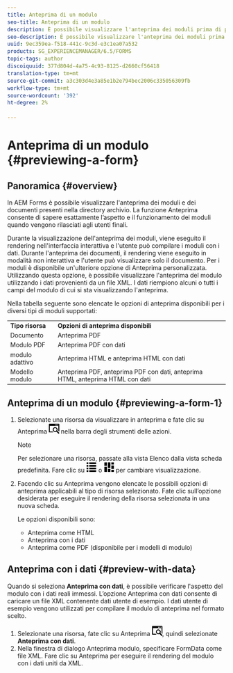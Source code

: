 ```yaml
---
title: Anteprima di un modulo
seo-title: Anteprima di un modulo
description: È possibile visualizzare l'anteprima dei moduli prima di pubblicarli o attivarli per assicurarsi che soddisfino le aspettative. Le opzioni di anteprima possono variare a seconda dei tipi di modulo supportati.
seo-description: È possibile visualizzare l'anteprima dei moduli prima di pubblicarli o attivarli per assicurarsi che soddisfino le aspettative. Le opzioni di anteprima possono variare a seconda dei tipi di modulo supportati.
uuid: 9ec359ea-f518-441c-9c3d-e3c1ea07a532
products: SG_EXPERIENCEMANAGER/6.5/FORMS
topic-tags: author
discoiquuid: 377d804d-4a75-4c93-8125-d2660cf56418
translation-type: tm+mt
source-git-commit: a3c303d4e3a85e1b2e794bec2006c335056309fb
workflow-type: tm+mt
source-wordcount: '392'
ht-degree: 2%

---
```



# Anteprima di un modulo {#previewing-a-form}

## Panoramica {#overview}

In  AEM Forms è possibile visualizzare l&#39;anteprima dei moduli e dei documenti presenti nella directory archivio. La funzione Anteprima consente di sapere esattamente l’aspetto e il funzionamento dei moduli quando vengono rilasciati agli utenti finali.

Durante la visualizzazione dell&#39;anteprima dei moduli, viene eseguito il rendering nell&#39;interfaccia interattiva e l&#39;utente può compilare i moduli con i dati. Durante l&#39;anteprima dei documenti, il rendering viene eseguito in modalità non interattiva e l&#39;utente può visualizzare solo il documento. Per i moduli è disponibile un&#39;ulteriore opzione di Anteprima personalizzata. Utilizzando questa opzione, è possibile visualizzare l&#39;anteprima del modulo utilizzando i dati provenienti da un file XML. I dati riempiono alcuni o tutti i campi del modulo di cui si sta visualizzando l&#39;anteprima.

Nella tabella seguente sono elencate le opzioni di anteprima disponibili per i diversi tipi di moduli supportati:

<table>
 <tbody>
  <tr>
   <td><strong>Tipo risorsa</strong><br /> </td>
   <td><strong>Opzioni di anteprima disponibili</strong><br /> </td>
  </tr>
  <tr>
   <td>Documento</td>
   <td>Anteprima PDF</td>
  </tr>
  <tr>
   <td>Modulo PDF</td>
   <td>Anteprima PDF con dati<br /> </td>
  </tr>
  <tr>
   <td>modulo adattivo</td>
   <td>Anteprima HTML e anteprima HTML con dati</td>
  </tr>
  <tr>
   <td>Modello modulo</td>
   <td>Anteprima PDF, anteprima PDF con dati, anteprima HTML, anteprima HTML con dati<br /> </td>
  </tr>
 </tbody>
</table>

## Anteprima di un modulo {#previewing-a-form-1}

1. Selezionate una risorsa da visualizzare in anteprima e fate clic su Anteprima ![aem6forms_preview](assets/aem6forms_preview.png) nella barra degli strumenti delle azioni.

   >[!NOTE]
   >
   >Per selezionare una risorsa, passate alla vista Elenco dalla vista scheda predefinita. Fare clic su ![aem6forms_viewlist](assets/aem6forms_viewlist.png) o ![aem6forms_viewcard](assets/aem6forms_viewcard.png) per cambiare visualizzazione.

1. Facendo clic su Anteprima vengono elencate le possibili opzioni di anteprima applicabili al tipo di risorsa selezionato. Fate clic sull’opzione desiderata per eseguire il rendering della risorsa selezionata in una nuova scheda.

   Le opzioni disponibili sono:

   * Anteprima come HTML
   * Anteprima con i dati
   * Anteprima come PDF (disponibile per i modelli di modulo)

## Anteprima con i dati {#preview-with-data}

Quando si seleziona **Anteprima con dati**, è possibile verificare l&#39;aspetto del modulo con i dati reali immessi. L’opzione Anteprima con dati consente di caricare un file XML contenente dati utente di esempio. I dati utente di esempio vengono utilizzati per compilare il modulo di anteprima nel formato scelto.

1. Selezionate una risorsa, fate clic su Anteprima ![aem6forms_preview](assets/aem6forms_preview.png), quindi selezionate **Anteprima con dati**.
1. Nella finestra di dialogo Anteprima modulo, specificare FormData come file XML. Fare clic su Anteprima per eseguire il rendering del modulo con i dati uniti da XML.

